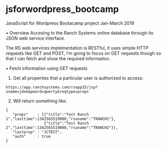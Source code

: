 # jsforwordpress_bootcamp
JavaScript for Wordpress Bootacamp project Jan-March 2019

•	Overview
Accesing to the Ranch Systems online database through its JSON web service interface. 

The RS web services implementation is RESTful, it uses simple HTTP requests like GET and POST, I’m going to focus on GET requests though so that I can fetch and show the required information.

• Fetch information using GET requests

1. Get all properties that a particular user is authorized to access:
```
https://app.ranchsystems.com/rsapp15/jsp?uname=jdoe&pword=qwerty&reqtype=props
```

2. Will return something like:

```
{  
   "props"    : [{"title":"Test Ranch 1","lasttime":1342565519000,"rsuname":"TRANCH1"},
                 {"title":"Test Ranch 2","lasttime":1342565519000,"rsuname":"TRANCH2"}],
   "lastprop" : "JCTEST",
   "auth"     : true
}
```


